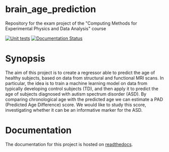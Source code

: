 # brain_age_prediction
Repository for the exam project of the "Computing Methods for Experimental Physics and Data Analysis" course

[![Unit tests](https://github.com/zaffo1/brain_age_prediction/actions/workflows/unittests.yml/badge.svg)](https://github.com/zaffo1/brain_age_prediction/actions/workflows/unittests.yml)
[![Documentation Status](https://readthedocs.org/projects/brain-age-prediction/badge/?version=latest)](https://brain-age-prediction.readthedocs.io/en/latest/?badge=latest)

# Synopsis
The aim of this project is to create a regressor able to predict the age of healthy subjects, based on data from structural and functional MRI scans. In particular, the idea is to train a machine learning model on data from typically developing control subjects (TD), and then apply it to predict the age of subjects diagnosed with autism spectrum disorder (ASD).
By comparing chronological age with the predicted age we can estimate a PAD (Predicted Age Difference) score. We would like to study this score, investigating whether it can be an informative marker for the ASD.

# Documentation
The documentation for this project is hosted on [readthedocs](https://brain-age-prediction.readthedocs.io/en/latest/?badge=latest).
